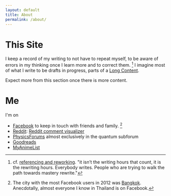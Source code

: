 ```yaml
---
layout: default
title: About
permalink: /about/
---
```


# This Site

I keep a record of my writing to not have to repeat myself, to be aware of errors in my thinking once I learn more and to correct them.  [^1] I imagine most of what I write to be drafts in progress, parts of a [Long Content](http://www.gwern.net/About#long-content).

Expect more from this section once there is more content.

# Me

I'm on

* [Facebook](https://www.facebook.com/ninnattom.dangniam) to keep in touch with friends and family. [^2]
* [Reddit](https://www.reddit.com/user/WhataBeautifulPodunk/): [Reddit comment visualizer](http://www.roadtolarissa.com/javascript/reddit-comment-visualizer/)
* [PhysicsForums](https://www.physicsforums.com/members/truecrimson.187431/) almost exclusively in the quantum subforum
* [Goodreads](https://www.goodreads.com/user/show/7160064-tom)
* [MyAnimeList](http://myanimelist.net/profile/Truecrimson)

[^1]: cf. [referencing and reworking](http://www.ribbonfarm.com/2011/08/19/the-calculus-of-grit/). "it isn’t the writing hours that count, it is the rewriting hours. Everybody writes. People who are trying to walk the path towards mastery rewrite."

[^2]: The city with the most Facebook users in 2012 was [Bangkok](http://www.socialbakers.com/blog/647-top-10-biggest-facebook-cities). Anecdotally, almost everyone I know in Thailand is on Facebook.
